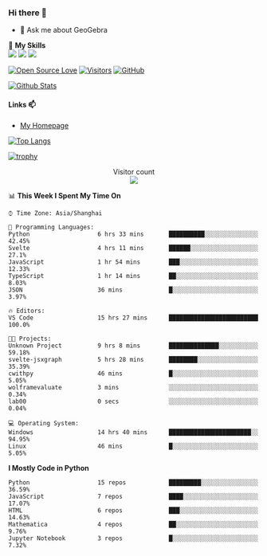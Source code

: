 ### Hi there 👋

<!--
**wuyudi/wuyudi** is a ✨ _special_ ✨ repository because its `README.md` (this file) appears on your GitHub profile.

Here are some ideas to get you started:

- 🔭 I’m currently working on ...
- 🌱 I’m currently learning ...
- 👯 I’m looking to collaborate on ...
- 🤔 I’m looking for help with ...

- 📫 How to reach me: ...
- 😄 Pronouns: ...
- ⚡ Fun fact: ...
-->

- 💬 Ask me about GeoGebra

🌟 **My Skills**  
![](https://img.shields.io/badge/-Python-3e74a2?style=flat-square&logo=Python&logoColor=fff)
![](https://img.shields.io/badge/-Mathematica-3e74a2?style=flat-square&logo=Wolfram&logoColor=fff)
![](https://img.shields.io/badge/-C%2B%2B-3e74a2?style=flat-square&logo=C%2B%2B&logoColor=fff)

[![Open Source Love](https://badges.frapsoft.com/os/v1/open-source.svg?v=103)](https://github.com/wuyudi/)
[![Visitors](https://visitor-badge.glitch.me/badge?page_id=wuyudi.wuyudi)](https://github.com/wuyudi/)
[![GitHub](https://img.shields.io/github/followers/wuyudi.svg?lable=GitHub&style=social)](https://github.com/wuyudi/)

[![Github Stats](https://github-readme-stats.vercel.app/api?username=wuyudi&show_icons=true)](https://github.com/wuyudi/)

#### Links 📫

* [My Homepage](https://wuyudi.github.io/blog/)

[![Top Langs](https://github-readme-stats.vercel.app/api/top-langs/?username=wuyudi&hide=HTML,jupyter%20notebook&layout=compact)](https://github.com/wuyudi/github-readme-stats)

[![trophy](https://github-profile-trophy.vercel.app/?username=wuyudi&theme=onedark)](https://github.com/ryo-ma/github-profile-trophy)

<p align="center"> 
  Visitor count<br>
  <img src="https://profile-counter.glitch.me/wuyudi/count.svg" />
</p>

<!--START_SECTION:waka-->
📊 **This Week I Spent My Time On** 

```text
⌚︎ Time Zone: Asia/Shanghai

💬 Programming Languages: 
Python                   6 hrs 33 mins       ██████████░░░░░░░░░░░░░░░   42.45% 
Svelte                   4 hrs 11 mins       ██████░░░░░░░░░░░░░░░░░░░   27.1% 
JavaScript               1 hr 54 mins        ███░░░░░░░░░░░░░░░░░░░░░░   12.33% 
TypeScript               1 hr 14 mins        ██░░░░░░░░░░░░░░░░░░░░░░░   8.03% 
JSON                     36 mins             █░░░░░░░░░░░░░░░░░░░░░░░░   3.97%

🔥 Editors: 
VS Code                  15 hrs 27 mins      █████████████████████████   100.0%

🐱‍💻 Projects: 
Unknown Project          9 hrs 8 mins        ██████████████░░░░░░░░░░░   59.18% 
svelte-jsxgraph          5 hrs 28 mins       ████████░░░░░░░░░░░░░░░░░   35.39% 
cwithpy                  46 mins             █░░░░░░░░░░░░░░░░░░░░░░░░   5.05% 
wolframevaluate          3 mins              ░░░░░░░░░░░░░░░░░░░░░░░░░   0.34% 
lab00                    0 secs              ░░░░░░░░░░░░░░░░░░░░░░░░░   0.04%

💻 Operating System: 
Windows                  14 hrs 40 mins      ███████████████████████░░   94.95% 
Linux                    46 mins             █░░░░░░░░░░░░░░░░░░░░░░░░   5.05%

```

**I Mostly Code in Python** 

```text
Python                   15 repos            █████████░░░░░░░░░░░░░░░░   36.59% 
JavaScript               7 repos             ████░░░░░░░░░░░░░░░░░░░░░   17.07% 
HTML                     6 repos             ███░░░░░░░░░░░░░░░░░░░░░░   14.63% 
Mathematica              4 repos             ██░░░░░░░░░░░░░░░░░░░░░░░   9.76% 
Jupyter Notebook         3 repos             █░░░░░░░░░░░░░░░░░░░░░░░░   7.32%

```



<!--END_SECTION:waka-->
